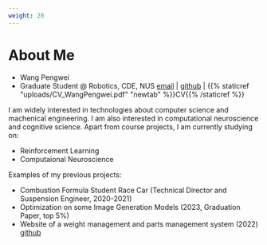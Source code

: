 ```yaml
---
weight: 20
---
```

# About Me
- Wang Pengwei
- Graduate Student @ Robotics, CDE, NUS
[email](mailto:wang_pengwei@u.nus.edu) | [github](https://github.com/penway/) | {{% staticref "uploads/CV_WangPengwei.pdf" "newtab" %}}CV{{% /staticref %}}

I am widely interested in technologies about computer science and machenical engineering. I am also interested in computational neuroscience and cognitive science.
Apart from course projects, I am currently studying on:
- Reinforcement Learning
- Computaional Neuroscience

Examples of my previous projects:
- Combustion Formula Student Race Car (Technical Director and Suspension Engineer, 2020-2021)
- Optimization on some Image Generation Models (2023, Graduation Paper, top 5%)
- Website of a weight management and parts management system (2022) 
  [github](https://github.com/penway/WDC)
